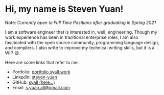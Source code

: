 # Hi, my name is Steven Yuan!

Note: *Currently open to Full Time Positions after graduating in Spring 2021*

I am a software engineer that is interested in, well, engineering. Though my work experience has been in traditional enterprise roles, I am also fascinated with the open source community, programming language design, and compilers. I also write to improve my technical writing skills, but it is a WIP 😄.

Here are some links that refer to me:

- Portfolio: [portfolio.syall.work](https://portfolio.syall.work)
- LinkedIn: [steven-yuan](https://www.linkedin.com/in/steven-yuan/)
- GitHub: [syall (here...)](https://www.github.com/syall)
- Email: [s.yuan.all@gmail.com](mailto:s.yuan.all@gmail.com)
